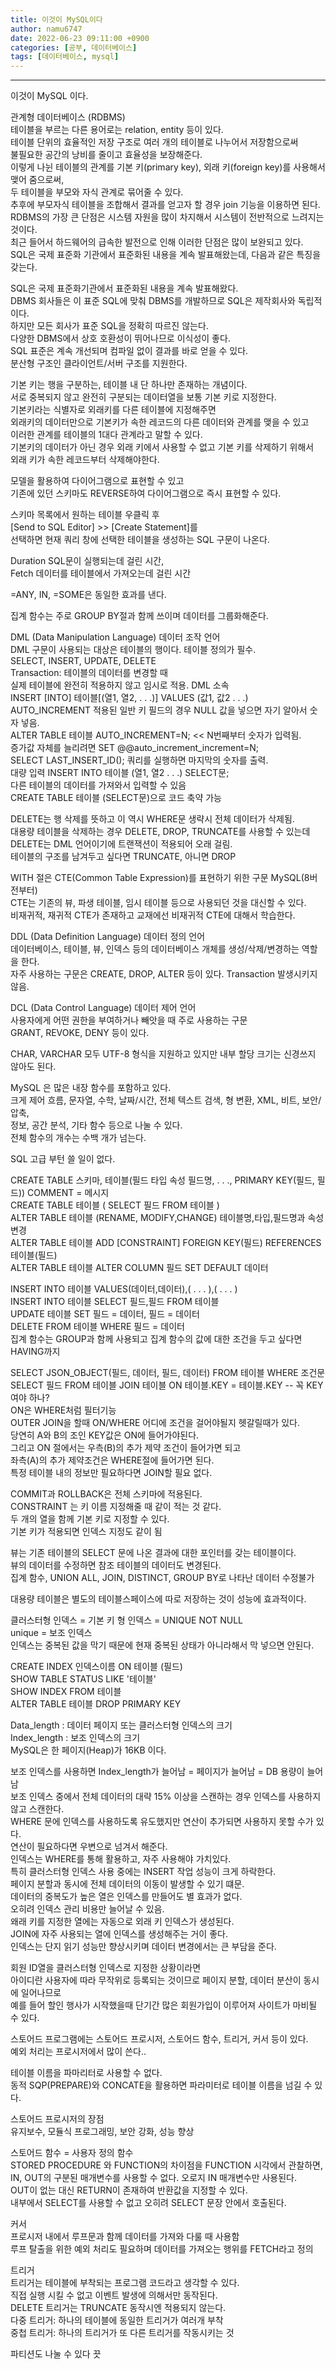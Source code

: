 ```yaml
---
title: 이것이 MySQL이다
author: namu6747
date: 2022-06-23 09:11:00 +0900
categories: [공부, 데이터베이스]
tags: [데이터베이스, mysql]
---
```

<hr/>

이것이 MySQL 이다.

관계형 데이터베이스 (RDBMS)  
테이블을 부르는 다른 용어로는 relation, entity 등이 있다.  
테이블 단위의 효율적인 저장 구조로 여러 개의 테이블로 나누어서 저장함으로써  
불필요한 공간의 낭비를 줄이고 효율성을 보장해준다.  
이렇게 나뉜 테이블의 관계를 기본 키(primary key), 외래 키(foreign key)를   사용해서 맺어 줌으로써,  
두 테이블을 부모와 자식 관계로 묶어줄 수 있다.  
추후에 부모자식 테이블을 조합해서 결과를 얻고자 할 경우 join 기능을 이용하면 된다.  
RDBMS의 가장 큰 단점은 시스템 자원을 많이 차지해서 시스템이 전반적으로 느려지는 것이다.  
최근 들어서 하드웨어의 급속한 발전으로 인해 이러한 단점은 많이 보완되고 있다.  
SQL은 국제 표준화 기관에서 표준화된 내용을 계속 발표해왔는데, 다음과 같은 특징을 갖는다.  

SQL은 국제 표준화기관에서 표준화된 내용을 계속 발표해왔다.  
DBMS 회사들은 이 표준 SQL에 맞춰 DBMS를 개발하므로 SQL은 제작회사와 독립적이다.  
하지만 모든 회사가 표준 SQL을 정확히 따르진 않는다.  
다양한 DBMS에서 상호 호환성이 뛰어나므로 이식성이 좋다.  
SQL 표준은 계속 개선되며 컴파일 없이 결과를 바로 얻을 수 있다.  
분산형 구조인 클라이언트/서버 구조를 지원한다.  


기본 키는 행을 구분하는, 테이블 내 단 하나만 존재하는 개념이다.  
서로 중복되지 않고 완전히 구분되는 데이터열을 보통 기본 키로 지정한다.  
기본키라는 식별자로 외래키를 다른 테이블에 지정해주면  
외래키의 데이터만으로 기본키가 속한 레코드의 다른 데이터와 관계를 맺을 수 있고  
이러한 관계를 테이블의 1대다 관계라고 말할 수 있다.  
기본키의 데이터가 아닌 경우 외래 키에서 사용할 수 없고 기본 키를 삭제하기 위해서  
외래 키가 속한 레코드부터 삭제해야한다.  

모델을 활용하여 다이어그램으로 표현할 수 있고  
기존에 있던 스키마도 REVERSE하여 다이어그램으로 즉시 표현할 수 있다.  

스키마 목록에서 원하는 테이블 우클릭 후  
[Send to SQL Editor] >> [Create Statement]를  
선택하면 현재 쿼리 창에 선택한 테이블을 생성하는 SQL 구문이 나온다.  

Duration SQL문이 실행되는데 걸린 시간,   
Fetch 데이터를 테이블에서 가져오는데 걸린 시간  

=ANY, IN, =SOME은 동일한 효과를 낸다.  

집계 함수는 주로 GROUP BY절과 함께 쓰이며 데이터를 그룹화해준다.  

DML (Data Manipulation Language) 데이터 조작 언어   
DML 구문이 사용되는 대상은 테이블의 행이다. 테이블 정의가 필수.  
SELECT, INSERT, UPDATE, DELETE  
Transaction: 테이블의 데이터를 변경할 때   
실제 테이블에 완전히 적용하지 않고 임시로 적용. DML 소속  
INSERT [INTO] 테이블[(열1, 열2, . . .)] VALUES (값1, 값2 . . .)  
AUTO_INCREMENT 적용된 일반 키 필드의 경우 NULL 값을 넣으면 자기 알아서 숫자 넣음.  
ALTER TABLE 테이블 AUTO_INCREMENT=N; << N번째부터 숫자가 입력됨.  
증가값 자체를 늘리려면 SET @@auto_increment_increment=N;  
SELECT LAST_INSERT_ID(); 쿼리를 실행하면 마지막의 숫자를 출력.  
대량 입력 INSERT INTO 테이블 (열1, 열2 . . .) SELECT문;   
다른 테이블의 데이터를 가져와서 입력할 수 있음    
CREATE TABLE 테이블 (SELECT문)으로 코드 축약 가능  

DELETE는 행 삭제를 뜻하고 이 역시 WHERE문 생략시 전체 데이터가 삭제됨.  
대용량 테이블을 삭제하는 경우 DELETE, DROP, TRUNCATE를 사용할 수 있는데  
DELETE는 DML 언어이기에 트랜잭션이 적용되어 오래 걸림.  
테이블의 구조를 남겨두고 싶다면 TRUNCATE, 아니면 DROP  

WITH 절은 CTE(Common Table Expression)를 표현하기 위한 구문 MySQL(8버전부터)  
CTE는 기존의 뷰, 파생 테이블, 임시 테이블 등으로 사용되던 것을 대신할 수 있다.  
비재귀적, 재귀적 CTE가 존재하고 교재에선 비재귀적 CTE에 대해서 학습한다.  

DDL (Data Definition Language) 데이터 정의 언어  
데이터베이스, 테이블, 뷰, 인덱스 등의 데이터베이스 개체를 생성/삭제/변경하는 역할을 한다.  
자주 사용하는 구문은 CREATE, DROP, ALTER 등이 있다. Transaction 발생시키지 않음.  

DCL (Data Control Language) 데이터 제어 언어  
사용자에게 어떤 권한을 부여하거나 빼앗을 때 주로 사용하는 구문  
GRANT, REVOKE, DENY 등이 있다.  


CHAR, VARCHAR 모두 UTF-8 형식을 지원하고 있지만 내부 할당 크기는 신경쓰지 않아도 된다.  

MySQL 은 많은 내장 함수를 포함하고 있다.  
크게 제어 흐름, 문자열, 수학, 날짜/시간, 전체 텍스트 검색, 형 변환, XML, 비트, 보안/압축,  
정보, 공간 분석, 기타 함수 등으로 나눌 수 있다.  
전체 함수의 개수는 수백 개가 넘는다.  

SQL 고급 부턴 쓸 일이 없다.   

CREATE TABLE 스키마, 테이블(필드 타입 속성 필드명, . . ., PRIMARY KEY(필드, 필드)) COMMENT = 메시지  
CREATE TABLE 테이블 ( SELECT 필드 FROM 테이블 )  
ALTER TABLE 테이블 (RENAME, MODIFY,CHANGE) 테이블명,타입,필드명과 속성 변경  
ALTER TABLE 테이블 ADD [CONSTRAINT] FOREIGN KEY(필드) REFERENCES 테이블(필드)  
ALTER TABLE 테이블 ALTER COLUMN 필드 SET DEFAULT 데이터  

INSERT INTO 테이블 VALUES(데이터,데이터),( . . . ),( . . . )   
INSERT INTO 테이블 SELECT 필드,필드 FROM 테이블  
UPDATE 테이블 SET 필드 = 데이터, 필드 = 데이터  
DELETE FROM 테이블 WHERE 필드 = 데이터  
집계 함수는 GROUP과 함께 사용되고 집계 함수의 값에 대한 조건을 두고 싶다면 HAVING까지  

SELECT JSON_OBJECT(필드, 데이터, 필드, 데이터) FROM 테이블 WHERE 조건문   
SELECT 필드 FROM 테이블 JOIN 테이블 ON 테이블.KEY = 테이블.KEY -- 꼭 KEY 여야 하나?   
ON은 WHERE처럼 필터기능  
OUTER JOIN을 할때 ON/WHERE 어디에 조건을 걸어야될지 헷갈릴때가 있다.  
당연히 A와 B의 조인 KEY값은 ON에 들어가야된다.  
그리고 ON 절에서는 우측(B)의 추가 제약 조건이 들어가면 되고  
좌측(A)의 추가 제약조건은 WHERE절에 들어가면 된다.  
특정 테이블 내의 정보만 필요하다면 JOIN할 필요 없다.  

COMMIT과 ROLLBACK은 전체 스키마에 적용된다.  
CONSTRAINT 는 키 이름 지정해줄 때 같이 적는 것 같다.  
두 개의 열을 함께 기본 키로 지정할 수 있다.  
기본 키가 적용되면 인덱스 지정도 같이 됨  

뷰는 기존 테이블의 SELECT 문에 나온 결과에 대한 포인터를 갖는 테이블이다.  
뷰의 데이터를 수정하면 참조 테이블의 데이터도 변경된다.  
집계 함수, UNION ALL, JOIN, DISTINCT, GROUP BY로 나타난 데이터 수정불가  

대용량 테이블은 별도의 테이블스페이스에 따로 저장하는 것이 성능에 효과적이다.  

클러스터형 인덱스 = 기본 키 형 인덱스 = UNIQUE NOT NULL  
unique = 보조 인덱스  
인덱스는 중복된 값을 막기 때문에 현재 중복된 상태가 아니라해서 막 넣으면 안된다.  

CREATE INDEX 인덱스이름 ON 테이블 (필드)  
SHOW TABLE STATUS LIKE '테이블'  
SHOW INDEX FROM 테이블  
ALTER TABLE 테이블 DROP PRIMARY KEY   

Data_length : 데이터 페이지 또는 클러스터형 인덱스의 크기   
Index_length : 보조 인덱스의 크기   
MySQL은 한 페이지(Heap)가 16KB 이다.    

보조 인덱스를 사용하면 Index_length가 늘어남 = 페이지가 늘어남 = DB 용량이 늘어남   
보조 인덱스 중에서 전체 데이터의 대략 15% 이상을 스캔하는 경우 인덱스를 사용하지 않고 스캔한다.     
WHERE 문에 인덱스를 사용하도록 유도했지만 연산이 추가되면 사용하지 못할 수가 있다.      
연산이 필요하다면 우변으로 넘겨서 해준다.   
인덱스는 WHERE를 통해 활용하고, 자주 사용해야 가치있다.     
특히 클러스터형 인덱스 사용 중에는 INSERT 작업 성능이 크게 하락한다.        
페이지 분할과 동시에 전체 데이터의 이동이 발생할 수 있기 떄문.      
데이터의 중복도가 높은 열은 인덱스를 만들어도 별 효과가 없다.   
오히려 인덱스 관리 비용만 늘어날 수 있음.           
왜래 키를 지정한 열에는 자동으로 외래 키 인덱스가 생성된다.     
JOIN에 자주 사용되는 열에 인덱스를 생성해주는 거이 좋다.        
인덱스는 단지 읽기 성능만 향상시키며 데이터 변경에서는 큰 부담을 준다.      

회원 ID열을 클러스터형 인덱스로 지정한 상황이라면       
아이디란 사용자에 따라 무작위로 등록되는 것이므로 페이지 분할, 데이터 분산이 동시에 일어나므로      
예를 들어 할인 행사가 시작했을때 단기간 많은 회원가입이 이루어져 사이트가 마비될 수 있다.       


스토어드 프로그램에는 스토어드 프로시저, 스토어드 함수, 트리거, 커서 등이 있다.     
예외 처리는 프로시저에서 많이 쓴다..        

테이블 이름을 파마리터로 사용할 수 없다.        
동적 SQP(PREPARE)와 CONCATE을 활용하면 파라미터로 테이블 이름을 넘길 수 있다.       

스토어드 프로시저의 장점        
 유지보수, 모듈식 프로그래밍, 보안 강화, 성능 향상      

스토어드 함수 = 사용자 정의 함수        
STORED PROCEDURE 와 FUNCTION의 차이점을 FUNCTION 시각에서 관찰하면,     
IN, OUT의 구분된 매개변수를 사용할 수 없다. 오로지 IN 매개변수만 사용된다.      
OUT이 없는 대신 RETURN이 존재하여 반환값을 지정할 수 있다.      
내부에서 SELECT를 사용할 수 없고 오히려 SELECT 문장 안에서 호출된다.        

커서        
프로시저 내에서 루프문과 함께 데이터를 가져와 다룰 때 사용함        
루프 탈출을 위한 예외 처리도 필요하며 데이터를 가져오는 행위를 FETCH라고 정의       

트리거      
트리거는 테이블에 부착되는 프로그램 코드라고 생각할 수 있다.        
직접 실행 시킬 수 없고 이벤트 발생에 의해서만 동작된다.     
DELETE 트리거는 TRUNCATE 동작시엔 적용되지 않는다.      
다중 트리거: 하나의 테이블에 동일한 트리거가 여러개 부착        
중첩 트리거: 하나의 트리거가 또 다른 트리거를 작동시키는 것     

파티션도 나눌 수 있다 끗

